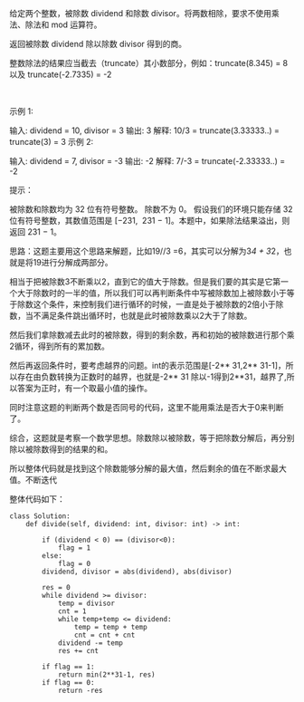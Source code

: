 给定两个整数，被除数 dividend 和除数 divisor。将两数相除，要求不使用乘法、除法和 mod 运算符。

返回被除数 dividend 除以除数 divisor 得到的商。

整数除法的结果应当截去（truncate）其小数部分，例如：truncate(8.345) = 8 以及 truncate(-2.7335) = -2

 

示例 1:

输入: dividend = 10, divisor = 3
输出: 3
解释: 10/3 = truncate(3.33333..) = truncate(3) = 3
示例 2:

输入: dividend = 7, divisor = -3
输出: -2
解释: 7/-3 = truncate(-2.33333..) = -2
 

提示：

被除数和除数均为 32 位有符号整数。
除数不为 0。
假设我们的环境只能存储 32 位有符号整数，其数值范围是 [−231,  231 − 1]。本题中，如果除法结果溢出，则返回 231 − 1。


思路：这题主要用这个思路来解题，比如19//3 =6，其实可以分解为3*4 + 3*2，也就是将19进行分解成两部分。

相当于把被除数3不断乘以2，直到它的值大于除数。但是我们要的其实是它第一个大于除数时的一半的值，所以我们可以再判断条件中写被除数加上被除数小于等于除数这个条件，来控制我们进行循环的时候，一直是处于被除数的2倍小于除数，当不满足条件跳出循环时，也就是此时被除数乘以2大于了除数。

然后我们拿除数减去此时的被除数，得到的剩余数，再和初始的被除数进行那个乘2循环，得到所有的累加数。

然后再返回条件时，要考虑越界的问题。int的表示范围是[-2** 31,2** 31-1]，所以存在由负数转换为正数时的越界，也就是-2** 31 除以-1得到2**31，越界了,所以答案为正时，有一个取最小值的操作。

同时注意这题的判断两个数是否同号的代码，这里不能用乘法是否大于0来判断了。

综合，这题就是考察一个数学思想。除数除以被除数，等于把除数分解后，再分别除以被除数得到的结果的和。

所以整体代码就是找到这个除数能够分解的最大值，然后剩余的值在不断求最大值。不断迭代

整体代码如下：
```
class Solution:
    def divide(self, dividend: int, divisor: int) -> int:

        if (dividend < 0) == (divisor<0):
            flag = 1
        else:
            flag = 0
        dividend, divisor = abs(dividend), abs(divisor)

        res = 0
        while dividend >= divisor:
            temp = divisor
            cnt = 1
            while temp+temp <= dividend:
                temp = temp + temp
                cnt = cnt + cnt
            dividend -= temp
            res += cnt

        if flag == 1:
            return min(2**31-1, res)
        if flag == 0:
            return -res
```
